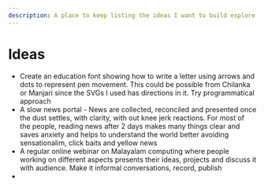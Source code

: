 ```yaml
---
description: A place to keep listing the ideas I want to build explore
---
```


# Ideas

* Create an education font showing how to write a letter using arrows and dots to represent pen movement. This could be possible from Chilanka or Manjari since the SVGs I used has directions in it. Try programmatical approach
* A slow news portal - News are collected, reconciled and presented once the dust settles, with clarity, with out knee jerk reactions. For most of the people, reading news after 2 days makes many things clear and saves anxiety and helps to understand the world better avoiding sensationalim, click baits and yellow news
* A regular online webinar on Malayalam computing where people working on different aspects presents their ideas, projects and discuss it with audience. Make it informal conversations, record, publish
* 
